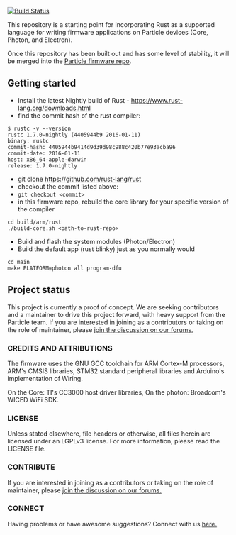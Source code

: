 [![Build Status](https://travis-ci.org/zsup/firmware-rust.svg?branch=feature/rust)](https://travis-ci.org/zsup/firmware-rust)

This repository is a starting point for incorporating Rust as a supported language for writing firmware applications on Particle devices (Core, Photon, and Electron).

Once this repository has been built out and has some level of stability, it will be merged into the [Particle firmware repo](https://www.github.com/spark/firmware).

## Getting started

- Install the latest Nightly build of Rust - https://www.rust-lang.org/downloads.html
- find the commit hash of the rust compiler:
```
$ rustc -v --version
rustc 1.7.0-nightly (4405944b9 2016-01-11)
binary: rustc
commit-hash: 4405944b9414d9d39d98c988c420b77e93acba96
commit-date: 2016-01-11
host: x86_64-apple-darwin
release: 1.7.0-nightly
``` 
- git clone https://github.com/rust-lang/rust
- checkout the commit listed above:
 - `git checkout <commit>`
- in this firmware repo, rebuild the core library for your specific version of the compiler
```
cd build/arm/rust
./build-core.sh <path-to-rust-repo>
```
- Build and flash the system modules (Photon/Electron)
- Build the default app  (rust blinky) just as you normally would
```
cd main
make PLATFORM=photon all program-dfu
```

## Project status

This project is currently a proof of concept. We are seeking contributors and a maintainer to drive this project forward, with heavy support from the Particle team. If you are interested in joining as a contributors or taking on the role of maintainer, please [join the discussion on our forums.](http://community.particle.io/t/rust-on-particle-call-for-contributors/19090)

### CREDITS AND ATTRIBUTIONS

The firmware uses the GNU GCC toolchain for ARM Cortex-M processors, ARM's CMSIS libraries, STM32 standard peripheral libraries and Arduino's implementation of Wiring.

On the Core: TI's CC3000 host driver libraries,
On the photon: Broadcom's WICED WiFi SDK.

### LICENSE

Unless stated elsewhere, file headers or otherwise, all files herein are licensed under an LGPLv3 license. For more information, please read the LICENSE file.

### CONTRIBUTE

If you are interested in joining as a contributors or taking on the role of maintainer, please [join the discussion on our forums.](http://community.particle.io/t/rust-on-particle-call-for-contributors/19090)

### CONNECT

Having problems or have awesome suggestions? Connect with us [here.](https://community.particle.io/)
